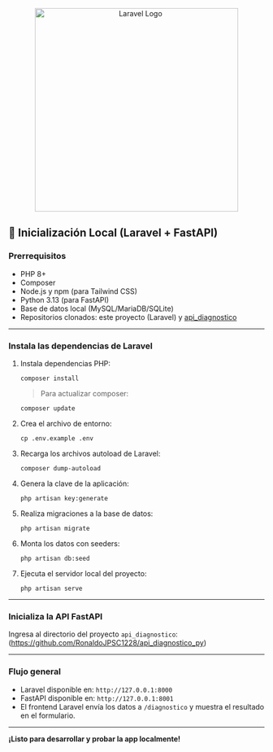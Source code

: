 <p align="center">
  <a href="https://laravel.com" target="_blank">
    <img src="https://raw.githubusercontent.com/laravel/art/master/logo-lockup/5%20SVG/2%20CMYK/1%20Full%20Color/laravel-logolockup-cmyk-red.svg" width="400" alt="Laravel Logo">
  </a>
</p>

## 🚀 Inicialización Local (Laravel + FastAPI)

### Prerrequisitos

- PHP 8+
- Composer
- Node.js y npm (para Tailwind CSS)
- Python 3.13 (para FastAPI)
- Base de datos local (MySQL/MariaDB/SQLite)
- Repositorios clonados: este proyecto (Laravel) y [api_diagnostico](https://github.com/RonaldoJPSC1228/api_diagnostico_py)

---

### Instala las dependencias de Laravel

1. Instala dependencias PHP:
    ```
    composer install
    ```
    > Para actualizar composer:
    ```
    composer update
    ```
2. Crea el archivo de entorno:
    ```
    cp .env.example .env
    ```
3. Recarga los archivos autoload de Laravel:
    ```
    composer dump-autoload
    ```
4. Genera la clave de la aplicación:
    ```
    php artisan key:generate
    ```
5. Realiza migraciones a la base de datos:
    ```
    php artisan migrate
    ```
6. Monta los datos con seeders:
    ```
    php artisan db:seed
    ```
7. Ejecuta el servidor local del proyecto:
    ```
    php artisan serve
    ```

---

### Inicializa la API FastAPI

Ingresa al directorio del proyecto `api_diagnostico`:(https://github.com/RonaldoJPSC1228/api_diagnostico_py)


---

### Flujo general

- Laravel disponible en: `http://127.0.0.1:8000`
- FastAPI disponible en: `http://127.0.0.1:8001`
- El frontend Laravel envía los datos a `/diagnostico` y muestra el resultado en el formulario.

---

**¡Listo para desarrollar y probar la app localmente!**



